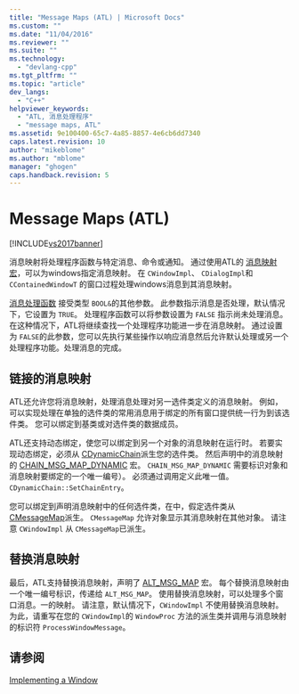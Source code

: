 ```yaml
---
title: "Message Maps (ATL) | Microsoft Docs"
ms.custom: ""
ms.date: "11/04/2016"
ms.reviewer: ""
ms.suite: ""
ms.technology: 
  - "devlang-cpp"
ms.tgt_pltfrm: ""
ms.topic: "article"
dev_langs: 
  - "C++"
helpviewer_keywords: 
  - "ATL, 消息处理程序"
  - "message maps, ATL"
ms.assetid: 9e100400-65c7-4a85-8857-4e6cb6dd7340
caps.latest.revision: 10
author: "mikeblome"
ms.author: "mblome"
manager: "ghogen"
caps.handback.revision: 5
---
```

# Message Maps (ATL)
[!INCLUDE[vs2017banner](../assembler/inline/includes/vs2017banner.md)]

消息映射将处理程序函数与特定消息、命令或通知。  通过使用ATL的 [消息映射宏](../atl/reference/message-map-macros-atl.md)，可以为windows指定消息映射。  在 `CWindowImpl`、 `CDialogImpl`和 `CContainedWindowT` 的窗口过程处理windows消息到其消息映射。  
  
 [消息处理函数](../atl/message-handler-functions.md) 接受类型 `BOOL&`的其他参数。  此参数指示消息是否处理，默认情况下，它设置为 `TRUE`。  处理程序函数可以将参数设置为 `FALSE` 指示尚未处理消息。  在这种情况下，ATL将继续查找一个处理程序功能进一步在消息映射。  通过设置为 `FALSE`的此参数，您可以先执行某些操作以响应消息然后允许默认处理或另一个处理程序功能。处理消息的完成。  
  
## 链接的消息映射  
 ATL还允许您将消息映射，处理消息处理对另一选件类定义的消息映射。  例如，可以实现处理在单独的选件类的常用消息用于绑定的所有窗口提供统一行为到该选件类。  您可以绑定到基类或对选件类的数据成员。  
  
 ATL还支持动态绑定，使您可以绑定到另一个对象的消息映射在运行时。  若要实现动态绑定，必须从 [CDynamicChain](../atl/reference/cdynamicchain-class.md)派生您的选件类。  然后声明中的消息映射的 [CHAIN\_MSG\_MAP\_DYNAMIC](../Topic/CHAIN_MSG_MAP_DYNAMIC.md) 宏。  `CHAIN_MSG_MAP_DYNAMIC` 需要标识对象和消息映射要绑定的一个唯一编号）。  必须通过调用定义此唯一值。`CDynamicChain::SetChainEntry`。  
  
 您可以绑定到声明消息映射中的任何选件类，在中，假定选件类从 [CMessageMap](../atl/reference/cmessagemap-class.md)派生。  `CMessageMap` 允许对象显示其消息映射在其他对象。  请注意 `CWindowImpl` 从 `CMessageMap`已派生。  
  
## 替换消息映射  
 最后，ATL支持替换消息映射，声明了 [ALT\_MSG\_MAP](../Topic/ALT_MSG_MAP.md) 宏。  每个替换消息映射由一个唯一编号标识，传递给 `ALT_MSG_MAP`。  使用替换消息映射，可以处理多个窗口消息。一的映射。  请注意，默认情况下，`CWindowImpl` 不使用替换消息映射。  为此，请重写在您的 `CWindowImpl`的 `WindowProc` 方法的派生类并调用与消息映射的标识符 `ProcessWindowMessage`。  
  
## 请参阅  
 [Implementing a Window](../atl/implementing-a-window.md)